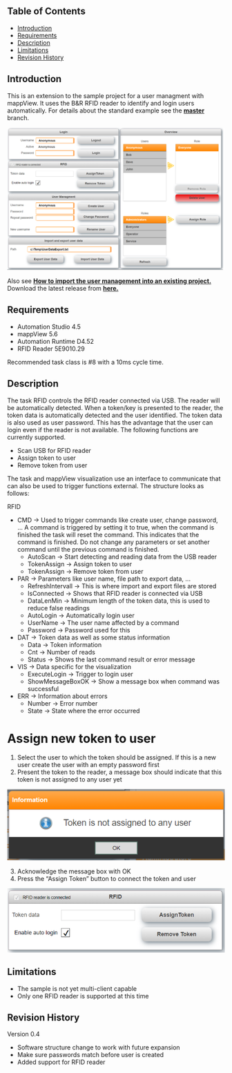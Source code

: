 ## Table of Contents
* [Introduction](#Introduction)
* [Requirements](#Requirements)
* [Description](#Description)
* [Limitations](#Limitations)
* [Revision History](#Revision-History)

<a name="Introduction"></a>
## Introduction
This is an extension to the sample project for a user managment with mappView. It uses the B&R RFID reader to identify and login users automatically. For details about the standard example see the [**master**](https://github.com/stephan1827/mappUser/mappView-User) branch.

![](Logical/mappView/Resources/Media/screenshot.png)

Also see [**How to import the user management into an existing project.**](/Logical/mappUser/HowToImport.pdf) Download the latest release from [**here.**](https://github.com/stephan1827/mappView-User/archive/V0.3.zip)

<a name="Requirements"></a>
## Requirements
* Automation Studio 4.5
* mappView 5.6
* Automation Runtime D4.52
* RFID Reader 5E9010.29

Recommended task class is #8 with a 10ms cycle time.

<a name="Description"></a>
## Description
The task RFID controls the RFID reader connected via USB. The reader will be automatically detected. When a token/key is presented to the reader, the token data is automatically detected and the user identified. The token data is also used as user password. This has the advantage that the user can login even if the reader is not available. The following functions are currently supported.

* Scan USB for RFID reader
* Assign token to user
* Remove token from user

The task and mappView visualization use an interface to communicate that can also be used to trigger functions external. The structure looks as follows:

RFID
* CMD -> Used to trigger commands like create user, change password, ... A command is triggered by setting it to true, when the command is finished the task will reset the command. This indicates that the command is finished. Do not change any parameters or set another command until the previous command is finished.
  * AutoScan -> Start detecting and reading data from the USB reader
  * TokenAssign -> Assign token to user
  * TokenAssign -> Remove token from user
* PAR -> Parameters like user name, file path to export data, ...
  * RefreshIntervall -> This is where import and export files are stored
  * IsConnected -> Shows that RFID reader is connected via USB
  * DataLenMin -> Minimum length of the token data, this is used to reduce false readings
  * AutoLogin -> Automatically login user 
  * UserName -> The user name affected by a command
  * Password -> Password used for this
* DAT -> Token data as well as some status information
  * Data -> Token information
  * Cnt -> Number of reads
  * Status -> Shows the last command result or error message
* VIS -> Data specific for the visualization
  * ExecuteLogin -> Trigger to login user
  * ShowMessageBoxOK -> Show a message box when command was successful
* ERR -> Information about errors
  * Number -> Error number
  * State -> State where the error occurred

# Assign new token to user
1.	Select the user to which the token should be assigned. If this is a new user create the user with an empty password first
2.	Present the token to the reader, a message box should indicate that this token is not assigned to any user yet

![](/Logical/mappView/Resources/Media/RFID2.png)

3.	Acknowledge the message box with OK
4.	Press the “Assign Token” button to connect the token and user

![](/Logical/mappView/Resources/Media/RFID1.png)


<a name="Limitations"></a>
## Limitations
* The sample is not yet multi-client capable
* Only one RFID reader is supported at this time

<a name="Revision-History"></a>
## Revision History

Version 0.4
- Software structure change to work with future expansion
- Make sure passwords match before user is created
- Added support for RFID reader
